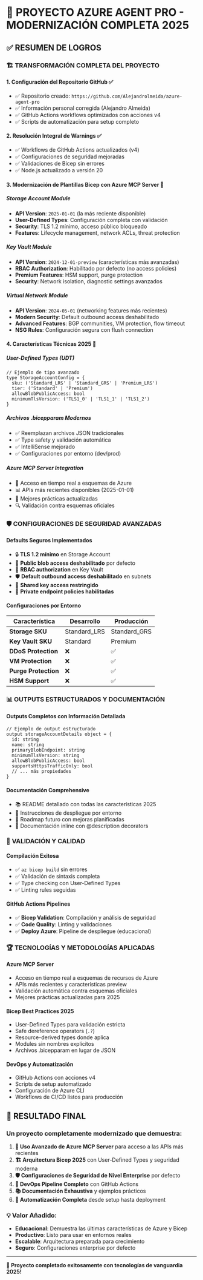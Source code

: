 # 🎉 PROYECTO AZURE AGENT PRO - MODERNIZACIÓN COMPLETA 2025

## ✅ RESUMEN DE LOGROS

### 🏗️ **TRANSFORMACIÓN COMPLETA DEL PROYECTO**

#### **1. Configuración del Repositorio GitHub** ✅
- ✅ Repositorio creado: `https://github.com/Alejandrolmeida/azure-agent-pro`
- ✅ Información personal corregida (Alejandro Almeida)
- ✅ GitHub Actions workflows optimizados con acciones v4
- ✅ Scripts de automatización para setup completo

#### **2. Resolución Integral de Warnings** ✅
- ✅ Workflows de GitHub Actions actualizados (v4)
- ✅ Configuraciones de seguridad mejoradas
- ✅ Validaciones de Bicep sin errores
- ✅ Node.js actualizado a versión 20

#### **3. Modernización de Plantillas Bicep con Azure MCP Server** 🚀

##### **Storage Account Module**
- **API Version**: `2025-01-01` (la más reciente disponible)
- **User-Defined Types**: Configuración completa con validación
- **Security**: TLS 1.2 mínimo, acceso público bloqueado
- **Features**: Lifecycle management, network ACLs, threat protection

##### **Key Vault Module**  
- **API Version**: `2024-12-01-preview` (características más avanzadas)
- **RBAC Authorization**: Habilitado por defecto (no access policies)
- **Premium Features**: HSM support, purge protection
- **Security**: Network isolation, diagnostic settings avanzados

##### **Virtual Network Module**
- **API Version**: `2024-05-01` (networking features más recientes)
- **Modern Security**: Default outbound access deshabilitado
- **Advanced Features**: BGP communities, VM protection, flow timeout
- **NSG Rules**: Configuración segura con flush connection

#### **4. Características Técnicas 2025** 🔧

##### **User-Defined Types (UDT)**
```bicep
// Ejemplo de tipo avanzado
type StorageAccountConfig = {
  sku: ('Standard_LRS' | 'Standard_GRS' | 'Premium_LRS')
  tier: ('Standard' | 'Premium')
  allowBlobPublicAccess: bool
  minimumTlsVersion: ('TLS1_0' | 'TLS1_1' | 'TLS1_2')
}
```

##### **Archivos .bicepparam Modernos**
- ✅ Reemplazan archivos JSON tradicionales
- ✅ Type safety y validación automática
- ✅ IntelliSense mejorado
- ✅ Configuraciones por entorno (dev/prod)

##### **Azure MCP Server Integration**
- 🔄 Acceso en tiempo real a esquemas de Azure
- 📊 APIs más recientes disponibles (2025-01-01)
- 🎯 Mejores prácticas actualizadas
- 🔍 Validación contra esquemas oficiales

### 🛡️ **CONFIGURACIONES DE SEGURIDAD AVANZADAS**

#### **Defaults Seguros Implementados**
- 🔒 **TLS 1.2 mínimo** en Storage Account
- 🚫 **Public blob access deshabilitado** por defecto
- 🔐 **RBAC authorization** en Key Vault
- 🛡️ **Default outbound access deshabilitado** en subnets
- 🔄 **Shared key access restringido**
- 📡 **Private endpoint policies habilitadas**

#### **Configuraciones por Entorno**
| Característica | Desarrollo | Producción |
|----------------|------------|------------|
| **Storage SKU** | Standard_LRS | Standard_GRS |
| **Key Vault SKU** | Standard | Premium |
| **DDoS Protection** | ❌ | ✅ |
| **VM Protection** | ❌ | ✅ |
| **Purge Protection** | ❌ | ✅ |
| **HSM Support** | ❌ | ✅ |

### 📊 **OUTPUTS ESTRUCTURADOS Y DOCUMENTACIÓN**

#### **Outputs Completos con Información Detallada**
```bicep
// Ejemplo de output estructurado
output storageAccountDetails object = {
  id: string
  name: string
  primaryBlobEndpoint: string
  minimumTlsVersion: string
  allowBlobPublicAccess: bool
  supportsHttpsTrafficOnly: bool
  // ... más propiedades
}
```

#### **Documentación Comprehensive**
- 📚 README detallado con todas las características 2025
- 🔧 Instrucciones de despliegue por entorno
- 🎯 Roadmap futuro con mejoras planificadas
- 📖 Documentación inline con @description decorators

### 🚀 **VALIDACIÓN Y CALIDAD**

#### **Compilación Exitosa**
- ✅ `az bicep build` sin errores
- ✅ Validación de sintaxis completa
- ✅ Type checking con User-Defined Types
- ✅ Linting rules seguidas

#### **GitHub Actions Pipelines**
- ✅ **Bicep Validation**: Compilación y análisis de seguridad
- ✅ **Code Quality**: Linting y validaciones
- ✅ **Deploy Azure**: Pipeline de despliegue (educacional)

### 🏆 **TECNOLOGÍAS Y METODOLOGÍAS APLICADAS**

#### **Azure MCP Server**
- Acceso en tiempo real a esquemas de recursos de Azure
- APIs más recientes y características preview
- Validación automática contra esquemas oficiales
- Mejores prácticas actualizadas para 2025

#### **Bicep Best Practices 2025**
- User-Defined Types para validación estricta
- Safe dereference operators (`.?`) 
- Resource-derived types donde aplica
- Modules sin nombres explícitos
- Archivos .bicepparam en lugar de JSON

#### **DevOps y Automatización**
- GitHub Actions con acciones v4
- Scripts de setup automatizado
- Configuración de Azure CLI
- Workflows de CI/CD listos para producción

## 🎯 **RESULTADO FINAL**

### **Un proyecto completamente modernizado que demuestra:**

1. **🔬 Uso Avanzado de Azure MCP Server** para acceso a las APIs más recientes
2. **🏗️ Arquitectura Bicep 2025** con User-Defined Types y seguridad moderna
3. **🛡️ Configuraciones de Seguridad de Nivel Enterprise** por defecto
4. **🚀 DevOps Pipeline Completo** con GitHub Actions
5. **📚 Documentación Exhaustiva** y ejemplos prácticos
6. **🔄 Automatización Completa** desde setup hasta deployment

### **💡 Valor Añadido:**
- **Educacional**: Demuestra las últimas características de Azure y Bicep
- **Productivo**: Listo para usar en entornos reales
- **Escalable**: Arquitectura preparada para crecimiento
- **Seguro**: Configuraciones enterprise por defecto

---

**🚀 Proyecto completado exitosamente con tecnologías de vanguardia 2025!**